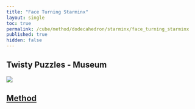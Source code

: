 ```yaml
---
title: "Face Turning Starminx"
layout: single
toc: true
permalink: /cube/method/dodecahedron/starminx/face_turning_starminx
published: true
hidden: false
---
```


<head>
  <base target="_blank">
</head>



## Twisty Puzzles - Museum

<a href="https://twistypuzzles.com/app/museum/museum_showitem.php?pkey=1759">
  <img src="https://twistypuzzles.com/museum/large/01759-01.jpg">
</a>



## [Method](/cube/method/dodecahedron/starminx/face_turning_starminx/method)

